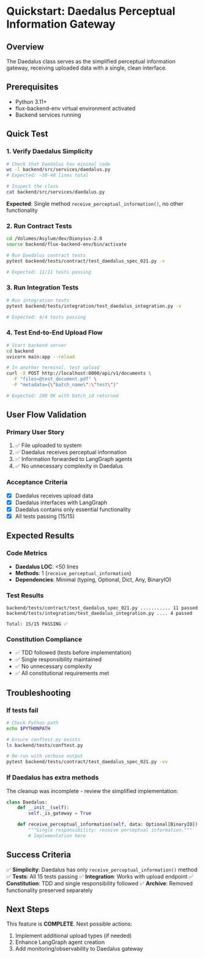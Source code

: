 # Quickstart: Daedalus Perceptual Information Gateway

## Overview
The Daedalus class serves as the simplified perceptual information gateway, receiving uploaded data with a single, clean interface.

## Prerequisites
- Python 3.11+
- flux-backend-env virtual environment activated
- Backend services running

## Quick Test

### 1. Verify Daedalus Simplicity
```bash
# Check that Daedalus has minimal code
wc -l backend/src/services/daedalus.py
# Expected: ~30-40 lines total

# Inspect the class
cat backend/src/services/daedalus.py
```

**Expected**: Single method `receive_perceptual_information()`, no other functionality

### 2. Run Contract Tests
```bash
cd /Volumes/Asylum/dev/Dionysus-2.0
source backend/flux-backend-env/bin/activate

# Run Daedalus contract tests
pytest backend/tests/contract/test_daedalus_spec_021.py -v

# Expected: 11/11 tests passing
```

### 3. Run Integration Tests
```bash
# Run integration tests
pytest backend/tests/integration/test_daedalus_integration.py -v

# Expected: 4/4 tests passing
```

### 4. Test End-to-End Upload Flow
```bash
# Start backend server
cd backend
uvicorn main:app --reload

# In another terminal, test upload
curl -X POST http://localhost:8000/api/v1/documents \
  -F "files=@test_document.pdf" \
  -F "metadata={\"batch_name\":\"test\"}"

# Expected: 200 OK with batch_id returned
```

## User Flow Validation

### Primary User Story
1. ✅ File uploaded to system
2. ✅ Daedalus receives perceptual information
3. ✅ Information forwarded to LangGraph agents
4. ✅ No unnecessary complexity in Daedalus

### Acceptance Criteria
- [x] Daedalus receives upload data
- [x] Daedalus interfaces with LangGraph
- [x] Daedalus contains only essential functionality
- [x] All tests passing (15/15)

## Expected Results

### Code Metrics
- **Daedalus LOC**: <50 lines
- **Methods**: 1 (`receive_perceptual_information`)
- **Dependencies**: Minimal (typing, Optional, Dict, Any, BinaryIO)

### Test Results
```
backend/tests/contract/test_daedalus_spec_021.py ........... 11 passed
backend/tests/integration/test_daedalus_integration.py .... 4 passed

Total: 15/15 PASSING ✅
```

### Constitution Compliance
- ✅ TDD followed (tests before implementation)
- ✅ Single responsibility maintained
- ✅ No unnecessary complexity
- ✅ All constitutional requirements met

## Troubleshooting

### If tests fail
```bash
# Check Python path
echo $PYTHONPATH

# Ensure conftest.py exists
ls backend/tests/conftest.py

# Re-run with verbose output
pytest backend/tests/contract/test_daedalus_spec_021.py -vv
```

### If Daedalus has extra methods
The cleanup was incomplete - review the simplified implementation:
```python
class Daedalus:
    def __init__(self):
        self._is_gateway = True

    def receive_perceptual_information(self, data: Optional[BinaryIO]) -> Dict[str, Any]:
        """Single responsibility: receive perceptual information."""
        # Implementation here
```

## Success Criteria

✅ **Simplicity**: Daedalus has only `receive_perceptual_information()` method
✅ **Tests**: All 15 tests passing
✅ **Integration**: Works with upload endpoint
✅ **Constitution**: TDD and single responsibility followed
✅ **Archive**: Removed functionality preserved separately

## Next Steps

This feature is **COMPLETE**. Next possible actions:
1. Implement additional upload types (if needed)
2. Enhance LangGraph agent creation
3. Add monitoring/observability to Daedalus gateway
